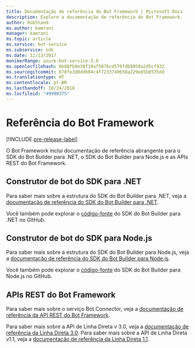 ```yaml
---
title: Documentação de referência do Bot Framework | Microsoft Docs
description: Explore a documentação de referência do Bot Framework.
author: RobStand
ms.author: kamrani
manager: kamrani
ms.topic: article
ms.service: bot-service
ms.subservice: sdk
ms.date: 12/13/2017
monikerRange: azure-bot-service-3.0
ms.openlocfilehash: 6b80fb9e38f19af5076cd578fdb8058a2d5cf932
ms.sourcegitcommit: b78fe3d8dd604c4f7233740658a229e85b8535dd
ms.translationtype: HT
ms.contentlocale: pt-BR
ms.lasthandoff: 10/24/2018
ms.locfileid: "49998375"
---
```

# <a name="bot-framework-reference"></a>Referência do Bot Framework

[!INCLUDE [pre-release-label](./includes/pre-release-label-v3.md)]

O Bot Framework inclui documentação de referência abrangente para o SDK do Bot Builder para .NET, o SDK do Bot Builder para Node.js e as APIs REST do Bot Framework.

## <a name="bot-builder-sdk-for-net"></a>Construtor de bot do SDK para .NET
Para saber mais sobre a estrutura do SDK do Bot Builder para .NET, veja a [documentação de referência do SDK do Bot Builder para .NET](/dotnet/api/).

Você também pode explorar o [código-fonte](https://github.com/Microsoft/BotBuilder/tree/master/CSharp) do SDK do Bot Builder para .NET no GitHub. 

## <a name="bot-builder-sdk-for-nodejs"></a>Construtor de bot do SDK para Node.js
Para saber mais sobre a estrutura do SDK do Bot Builder para Node.js, veja a [documentação de referência do SDK do Bot Builder para Node.js](https://docs.botframework.com/en-us/node/builder/calling-reference/modules/_botbuilder_d_.html).

Você também pode explorar o [código-fonte](https://github.com/Microsoft/BotBuilder/tree/master/Node) do SDK do Bot Builder para Node.js no GitHub.

## <a name="bot-framework-rest-apis"></a>APIs REST do Bot Framework
Para saber mais sobre o serviço Bot Connector, veja a [documentação de referência da API REST do Bot Framework](~/rest-api/bot-framework-rest-connector-api-reference.md). 

Para saber mais sobre a API de Linha Direta v 3.0, veja a [documentação de referência da Linha Direta 3.0](~/rest-api/bot-framework-rest-direct-line-3-0-api-reference.md). Para saber mais sobre a API de Linha Direta v1.1, veja a [documentação de referência da Linha Direta 1.1](~/rest-api/bot-framework-rest-direct-line-1-1-api-reference.md).


